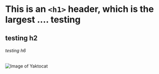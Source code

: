 # This is an `<h1>` header, which is the largest .... testing
## testing h2
###### testing h6


![Image of Yaktocat](https://octodex.github.com/images/yaktocat.png)
